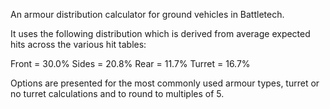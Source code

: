 An armour distribution calculator for ground vehicles in Battletech.

It uses the following distribution which is derived from average expected hits across the various hit tables:

Front = 30.0%
Sides = 20.8%
Rear = 11.7%
Turret = 16.7%

Options are presented for the most commonly used armour types, turret or no turret calculations and to round to multiples of 5.
